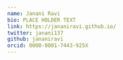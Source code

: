```yaml
---
name: Janani Ravi
bio: PLACE HOLDER TEXT
link: https://jananiravi.github.io/
twitter: janani137
github: jananiravi
orcid: 0000-0001-7443-925X
---
```

